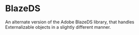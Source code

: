 BlazeDS
=======

An alternate version of the Adobe BlazeDS library, that handles Externalizable objects in a slightly different manner.
